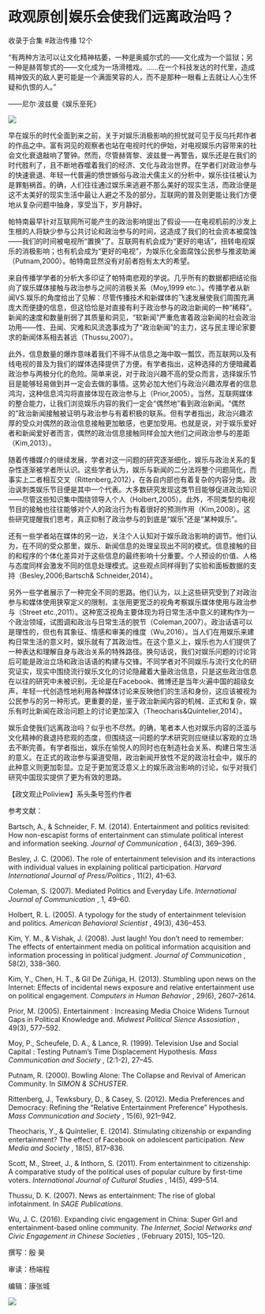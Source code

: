# 政观原创|娱乐会使我们远离政治吗？


收录于合集 #政治传播 12个

  

“有两种方法可以让文化精神枯萎，一种是奥威尔式的——文化成为一个监狱；另一种是赫胥黎式的——文化成为一场滑稽戏。……在一个科技发达的时代里，造成精神毁灭的敌人更可能是一个满面笑容的人，而不是那种一眼看上去就让人心生怀疑和仇恨的人。”

——尼尔·波兹曼《娱乐至死》

  

![](/images/363/2.jpeg)

  

早在娱乐的时代全面到来之前，关于对娱乐消极影响的担忧就可见于反乌托邦作者的作品之中。富有洞见的观察者也站在电视时代的伊始，对电视娱乐内容带来的社会文化衰退敲响了警钟。然而，尽管赫胥黎、波兹曼一再警告，娱乐还是在我们的时代胜利了，且不断地吞噬着我们的经济、文化与政治世界。在学者们对政治参与的快速衰退、年轻一代普遍的愤世嫉俗与政治犬儒主义的分析中，娱乐往往被认为是罪魁祸首。的确，人们往往通过娱乐来逃避不那么美好的现实生活，而政治便是这不太美好的现实生活中最让人避之不及的部分。互联网的普及则更能让我们方便地从复杂问题中抽身，享受当下，岁月静好。

  

帕特南最早针对互联网所可能产生的政治影响提出了假设——在电视机前的沙发上生根的人将缺少参与公共讨论和政治参与的时间，这造成了我们的社会资本被腐蚀——我们的时间被电视所“置换”了。互联网有机会成为“更好的电话”，扭转电视娱乐的消极影响；也有机会成为“更好的电视”，为娱乐化全面腐蚀公民参与推波助澜（Putnam,2000）。帕特南显然没有对前者抱有太大的希望。

  

来自传播学学者的分析大多印证了帕特南悲观的学说。几乎所有的数据都把结论指向了娱乐媒体接触与政治参与之间的消极关系（Moy,1999
etc.）。传播学者从新闻VS.娱乐的角度给出了见解：尽管传播技术和新媒体的飞速发展使我们周围充满庞大而便捷的信息，但这恰恰是对直接有利于政治参与的政治新闻的一种“稀释”。新闻的速度和数量削弱了其质量和洞见，“软新闻”严重危害着政治新闻的社会政治功用——性、丑闻、灾难和风流逸事成为了“政治新闻”的主力，这与民主理论家要求的新闻体系相去甚远（Thussu,2007）。

  

此外，信息数量的爆炸意味着我们不得不从信息之海中取一瓢饮，而互联网以及有线电视的普及为我们的媒体选择提供了方便。有学者指出，这种选择的方便暗藏着政治参与两极分化的危险。简单来说，对于政治兴趣不高的受众而言，选择娱乐节目是能够轻易做到并一定会去做的事情。这势必加大他们与政治兴趣浓厚者的信息鸿沟，这种信息鸿沟将直接体现在政治参与上（Prior,2005）。当然，互联网媒体的整合能力，让我们浏览娱乐内容的我们一定会“偶然地”看到政治新闻。“偶然的”政治新闻接触被证明与政治参与有着积极的联系。但有学者指出，政治兴趣浓厚的受众对偶然的政治信息接触更加敏感，也更加受用。也就是说，对于娱乐爱好者和新闻爱好者而言，偶然的政治信息接触同样会加大他们之间政治参与的差距（Kim,2013）。

  

随着传播媒介的继续发展，学者对这一问题的研究逐渐细化，娱乐与政治关系的复杂性逐渐被学者所认识。这些学者认为，娱乐与新闻的二分法将整个问题简化，而事实上二者相互交叉（Rittenberg,2012），在各自内部也有着复杂的内容分类。政治讽刺类娱乐节目便是其中一个代表。大多数研究发现这类节目能够促进政治知识——尽管这些知识集中围绕领导人个人（Holbert,2005）。此外，不同类型的电视节目的接触也往往能够对个人的政治行为有着很好的预测作用（Kim,2008）。这些研究提醒我们思考，真正抑制了政治参与的到底是“娱乐”还是“某种娱乐”。

  

还有一些学者站在媒体的另一边，关注个人认知对于娱乐政治影响的调节。他们认为，在不同的受众那里，娱乐、新闻信息的处理呈现出不同的模式。信息接触的目的和程序的个体化差异对于这些信息的最终影响十分重要。个人预设的价值、人格与态度同样会激发不同的信息处理模式。这些观点同样得到了实验和面板数据的支持（Besley,2006;Bartsch&
Schneider,2014）。

  

另外一些学者展示了一种完全不同的思路。他们认为，以上这些研究受到了对政治参与和媒体使用狭窄定义的限制，主张用更宽泛的视角考察娱乐媒体使用与政治参与（Street
etc.,2011）。这种宽泛视角主要体现为将日常生活中意义的建构作为一个政治领域，试图调和政治与日常生活的脱节（Coleman,2007）。政治话语可以是理性的，但也有其象征、情感和审美的维度（Wu,2016）。当人们在用娱乐来建构日常生活的意义时，娱乐就有了其政治性。在这个意义上，娱乐也为人们提供了一种表达和理解自身与政治关系的特殊路径。换句话说，我们对娱乐问题的讨论背后可能是政治立场和政治话语的构建与交锋。不同学者对不同娱乐与流行文化的研究证实，现实中围绕流行娱乐文化的讨论隐藏着大量政治信息，只是这些政治信息在以往的研究中未被识别。无论是在Facebook、微博还是当年火遍中国的超级女声，年轻一代创造性地利用各种媒体讨论来反映他们的生活和身份，这应该被视为公民参与的另一种形式。更重要的是，鉴于政治新闻内容的机械、正式和复杂，娱乐有时比新闻在政治问题上的讨论更加深入（Theocharis&Quintelier,2014）。

  

娱乐会使我们远离政治吗？似乎也不尽然。的确，笔者本人也对娱乐内容的泛滥与文化精神的衰退持悲观的态度，但围绕这一问题的学术研究则应继续以客观的立场去不断完善。有学者指出，娱乐在愉悦人的同时也在制造社会关系、构建日常生活的意义。在正式的政治参与渠道受阻，政治新闻开放性不足的政治社会中，娱乐的此种意义则更加彰显。立足于更加宽泛意义上的娱乐政治影响的讨论，似乎对我们研究中国现实提供了更为有效的思路。

  

  

【政文观止Poliview】系头条号签约作者

  

参考文献：

Bartsch, A., & Schneider, F. M. (2014). Entertainment and politics revisited:
How non-escapist forms of entertainment can stimulate political interest and
information seeking. _Journal of Communication_ , 64(3), 369–396.

  

Besley, J. C. (2006). The role of entertainment television and its
interactions with individual values in explaining political participation.
_Harvard International Journal of Press/Politics_ , 11(2), 41–63.

  

Coleman, S. (2007). Mediated Politics and Everyday Life. _International
Journal of Communication_ , 1, 49–60.

  

Holbert, R. L. (2005). A typology for the study of entertainment television
and politics. _American Behavioral Scientist_ , 49(3), 436–453.

  

Kim, Y. M., & Vishak, J. (2008). Just laugh! You don’t need to remember: The
effects of entertainment media on political information acquisition and
information processing in political judgment. _Journal of Communication_ ,
58(2), 338–360.

  

Kim, Y., Chen, H. T., & Gil De Zúñiga, H. (2013). Stumbling upon news on the
Internet: Effects of incidental news exposure and relative entertainment use
on political engagement. _Computers in Human Behavior_ , 29(6), 2607–2614.

  

Prior, M. (2005). Entertainment : Increasing Media Choice Widens Turnout Gaps
in Political Knowledge and. _Midwest Political Sience Assosiation_ , 49(3),
577–592.

  

Moy, P., Scheufele, D. A., & Lance, R. (1999). Television Use and Social
Capital : Testing Putnam’s Time Displacement Hypothesis. _Mass Communication
and Society_ , (2:1-2), 27–45.

  

Putnam, R. (2000). Bowling Alone: The Collapse and Revival of American
Community. In _SIMON & SCHUSTER_.

  

Rittenberg, J., Tewksbury, D., & Casey, S. (2012). Media Preferences and
Democracy: Refining the “Relative Entertainment Preference” Hypothesis. _Mass
Communication and Society_ , 15(6), 921–942.

  

Theocharis, Y., & Quintelier, E. (2014). Stimulating citizenship or expanding
entertainment? The effect of Facebook on adolescent participation. _New Media
and Society_ , 18(5), 817–836.

  

Scott, M., Street, J., & Inthorn, S. (2011). From entertainment to
citizenship: A comparative study of the political uses of popular culture by
first-time voters. _International Journal of Cultural Studies_ , 14(5),
499–514.

  

Thussu, D. K. (2007). News as entertainment: The rise of global infotainment.
In _SAGE Publications_.

  

Wu, J. C. (2016). Expanding civic engagement in China: Super Girl and
entertainment-based online community. _The Internet, Social Networks and Civic
Engagement in Chinese Societies_ , (February 2015), 105–120.

  

撰写：殷 昊

审读：杨端程

编辑：康张城

  

![](/images/363/3.jpeg)

  

